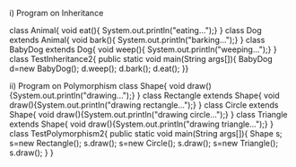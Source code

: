 i) Program on Inheritance

class Animal{
void eat(){
System.out.println("eating...");}
}
class Dog extends Animal{
void bark(){
System.out.println("barking...");}
}
class BabyDog extends Dog{
void weep(){
System.out.println("weeping...");}
}
class TestInheritance2{
public static void main(String args[]){
BabyDog d=new BabyDog();
d.weep();
d.bark();
d.eat();
}}

ii) Program on Polymorphism
class Shape{
void draw(){System.out.println("drawing...");}
}
class Rectangle extends Shape{
void draw(){System.out.println("drawing rectangle...");}
}
class Circle extends Shape{
void draw(){System.out.println("drawing circle...");}
}
class Triangle extends Shape{
void draw(){System.out.println("drawing triangle...");}
}
class TestPolymorphism2{
public static void main(String args[]){
Shape s;
s=new Rectangle();
s.draw();
s=new Circle();
s.draw();
s=new Triangle();
s.draw();
}
}
